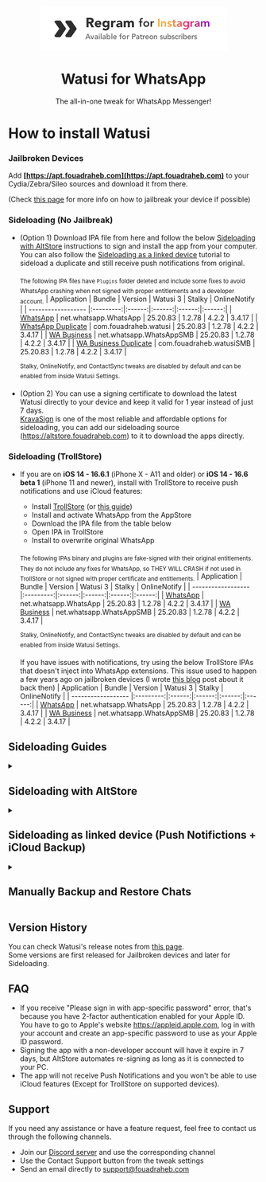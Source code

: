 [SL-WA]: https://cdn.fouadraheb.com/ipas/watusi/1.2.78/net.whatsapp.WhatsApp_25.20.83_watusi3_1.2.78_sl.ipa
[SL-SMB]: https://cdn.fouadraheb.com/ipas/watusi/1.2.78/net.whatsapp.WhatsAppSMB_25.20.83_watusi3_1.2.78_sl.ipa
[SL-WA-Duplicate]: https://cdn.fouadraheb.com/ipas/watusi/1.2.78/com.fouadraheb.watusi_25.20.83_watusi3_1.2.78_sl.ipa
[SL-SMB-Duplicate]: https://cdn.fouadraheb.com/ipas/watusi/1.2.78/com.fouadraheb.watusiSMB_25.20.83_watusi3_1.2.78_sl.ipa

[TS-WA]: https://cdn.fouadraheb.com/ipas/watusi/1.2.78/net.whatsapp.WhatsApp_25.20.83_watusi3_1.2.78_ts.ipa
[TS-SMB]: https://cdn.fouadraheb.com/ipas/watusi/1.2.78/net.whatsapp.WhatsAppSMB_25.20.83_watusi3_1.2.78_ts.ipa
[TS-WA-NoPlugins]: https://cdn.fouadraheb.com/ipas/watusi/1.2.78/net.whatsapp.WhatsApp_25.20.83_watusi3_1.2.78_ts_noplugs.ipa
[TS-SMB-NoPlugins]: https://cdn.fouadraheb.com/ipas/watusi/1.2.78/net.whatsapp.WhatsAppSMB_25.20.83_watusi3_1.2.78_ts_noplugs.ipa

[builds-io-watusi]: https://builds.io/apps/watusi/?aid=1025553
[builds-io-watusi-duplicate]: https://builds.io/apps/duplicatewhatsappwatusi/?aid=1025553
[builds-io-watusi-business]: https://builds.io/apps/whatsappb/?aid=1025553

[flekstore-link]: https://flekstore.com/wa
[kravasign-link]: https://kravasign.com/fouadraheb
[changelogs-link]: https://apt.fouadraheb.com/package/com.fouadraheb.watusi3/changelogs

<p align="center">
<a href="https://patreon.com/FouadRaheb">
<img align="center" src="images/regram.png">
</a>
</p>


<h1 align="center">
Watusi for WhatsApp
</h1>
<p align="center">
The all-in-one tweak for WhatsApp Messenger!
</p>

# How to install Watusi

### Jailbroken Devices

Add __[https://apt.fouadraheb.com](https://apt.fouadraheb.com)__ to your Cydia/Zebra/Sileo sources and download it from there. 

(Check [this page](https://appledb.dev/device-selection/) for more info on how to jailbreak your device if possible)

### Sideloading (No Jailbreak)

* (Option 1) Download IPA file from here and follow the below [Sideloading with AltStore](#sideloading-with-altstore) instructions to sign and install the app from your computer. You can also follow the [Sideloading as a linked device](#sideloading-as-linked-device-push-notifictions--icloud-backup) tutorial to sideload a duplicate and still receive push notifications from original.

    <sub>The following IPA files have `Plugins` folder deleted and include some fixes to avoid WhatsApp crashing when not signed with proper entitlements and a developer account.</sub>
    | Application | Bundle | Version | Watusi 3 | Stalky | OnlineNotify |
    | ------------------ |:---------:|:------:|:------:|:------:|:------:|
    | [WhatsApp][SL-WA] | net.whatsapp.WhatsApp | 25.20.83 | 1.2.78 | 4.2.2 | 3.4.17 |
    | [WhatsApp Duplicate][SL-WA-Duplicate] | com.fouadraheb.watusi | 25.20.83 | 1.2.78 | 4.2.2 | 3.4.17 |
    | [WA Business][SL-SMB] | net.whatsapp.WhatsAppSMB | 25.20.83 | 1.2.78 | 4.2.2 | 3.4.17 |
    | [WA Business Duplicate][SL-SMB-Duplicate] | com.fouadraheb.watusiSMB | 25.20.83 | 1.2.78 | 4.2.2 | 3.4.17 |

    <sup>Stalky, OnlineNotify, and ContactSync tweaks are disabled by default and can be enabled from inside Watusi Settings.</sup>
    
* (Option 2) You can use a signing certificate to download the latest Watusi directly to your device and keep it valid for 1 year instead of just 7 days.<br/>[KravaSign][kravasign-link] is one of the most reliable and affordable options for sideloading, you can add our sideloading source (https://altstore.fouadraheb.com) to it to download the apps directly.

### Sideloading (TrollStore)
* If you are on <b>iOS 14 - 16.6.1</b> (iPhone X - A11 and older) or <b>iOS 14 - 16.6 beta 1</b> (iPhone 11 and newer), install with TrollStore to receive push notifications and use iCloud features:

    * Install [TrollStore](https://github.com/opa334/TrollStore) (or [this guide](https://ios.cfw.guide/installing-trollstore/))
    * Install and activate WhatsApp from the AppStore
    * Download the IPA file from the table below
    * Open IPA in TrollStore
    * Install to overwrite original WhatsApp


    <sub>The following IPAs binary and plugins are fake-signed with their original entitlements. They do not include any fixes for WhatsApp, so THEY WILL CRASH if not used in TrollStore or not signed with proper certificate and entitlements.</sub>
    | Application | Bundle | Version | Watusi 3 | Stalky | OnlineNotify |
    | ------------------ |:---------:|:------:|:------:|:------:|:------:|
    | [WhatsApp][TS-WA] | net.whatsapp.WhatsApp | 25.20.83 | 1.2.78 | 4.2.2 | 3.4.17 |
    | [WA Business][TS-SMB] | net.whatsapp.WhatsAppSMB | 25.20.83 | 1.2.78 | 4.2.2 | 3.4.17 |
    
    <sup>Stalky, OnlineNotify, and ContactSync tweaks are disabled by default and can be enabled from inside Watusi Settings.</sup>

    If you have issues with notifications, try using the below TrollStore IPAs that doesn't inject into WhatsApp extensions. This issue used to happen a few years ago on jailbroken devices (I wrote [this blog](https://blog.fouadraheb.com/posts/service-extension-notifications/#how-they-are-related) post about it back then)
    | Application | Bundle | Version | Watusi 3 | Stalky | OnlineNotify |
    | ------------------ |:---------:|:------:|:------:|:------:|:------:|
    | [WhatsApp][TS-WA-NoPlugins] | net.whatsapp.WhatsApp | 25.20.83 | 1.2.78 | 4.2.2 | 3.4.17 |
    | [WA Business][TS-SMB-NoPlugins] | net.whatsapp.WhatsAppSMB | 25.20.83 | 1.2.78 | 4.2.2 | 3.4.17 |
    

## Sideloading Guides

<details>
<summary><h2>Sideloading with AltStore</h2></summary>

### Requirements

1. A computer running macOS or Windows
2. Internet connection
3. Apple ID (email & password)
4. If you are on iOS 16, you may need to enable Developer Mode. (Settings > Privacy & Security > Developer Mode)

### AltStore

* Download and install AltServer from [here](https://altstore.io)

* Right-click on the AltServer icon with your phone connected and choose "Install AltStore", then the name of your phone. When prompted sign in with your Apple ID. Two-factor Authentication is supported, but app-specific passwords are not.

* Make sure no other WhatsApp with the same bundle identifier is installed. (net.whatsapp.WhatsApp if you chose the original IPA or com.fouadraheb.watusi for the duplicate)

* If you have AltStore Beta, you can add our AltStore source (https://altstore.fouadraheb.com) and download apps directly from AltStore.

* If you don't have access to AltStore sources, download the IPA file from the link above and copy it to your phone, using iCloud Drive, AirDrop, or any other method. Open AltStore and navigate to the "My Apps" tab. Choose the plus in the top right corner and open the IPA file. When prompted sign in with your Apple ID. Two-factor Authentication is supported, but app-specific passwords are not.
</details>

<details>
<summary><h2>Sideloading as linked device (Push Notifictions + iCloud Backup)</h2></summary>

Since WhatsApp added the option to link a device on mobile, you can now use the original WhatsApp from the AppStore and install Watusi IPA as a duplicate and link your original WhatsApp to it.

* Install and activate original WhatsApp from the AppStore
* Download and install [duplicated Watusi IPA](#sideloading-no-jailbreak) from the table above.
* Enable Watusi's `Local Notifications` feature on your duplicate to keep the app active while linking.
  * Open duplicated Watusi, from the welcome screen, tap 3 times on the animated image and select `Watusi` preferences, go to the `Notifications` section and activate `Enable Local Notifications`, and set it to `Audio` (If `Audio` doesn't work, try `Location` instead).
* Move back to the welcome screen, tap `Agree and Continue`, and click on `Link this device` to get the QR Code. Screenshot this code and send it to another device. (Keep Watusi open in background)
* Switch to your original WhatsApp
  * Go to `Settings > Linked Devices > Link a Device`
  * Scan the QR code from your other device and wait for it to link and load your chats. The QR code is only valid for less than a minute.
* Disable `Enable Local Notifications` feature from your duplicated app Watusi settings. Keeping it enabled is known to cause a logout and will require linking again.

You will now receive notifications from your original WhatsApp and use the duplicated app with Watusi and other tweaks.

Tips:
* You can remove the original WhatsApp from your home screen so you only use the duplicated app.
* You can create automation from the Shortcuts app to have your duplicated app open automatically when opening the original WhatsApp (especially from notifications).
* Turn off the notifications for the duplicated app from iOS notifications settings so you don't receive notifications when the duplicate is in the background.
* Make sure to open the original WhatsApp from time to time to keep chats in sync and backed up to iCloud.

</details>

<details>
<summary><h2>Manually Backup and Restore Chats</h2></summary>

Note: if you are using a duplicate as linked-device, you don't need to do this method as the chats will be sycned from main WhatsApp.

Chats cannot be restored from iCloud to Sideloaded Watusi. However, you can manually back up and restore your chats in case you need to delete and reinstall the app.

The currently installed app must have the "Document Browser" feature enabled to access its data from the Files app. (All Watusi IPAs have this option enabled by default)
    
1. Open the Files app and go to the WhatsApp folder.
2. Select all items and copy them.
3. Go back, create a new folder, and paste what you copied earlier.
4. Delete WhatsApp from your device.
5. Install the latest version of Watusi IPA, open it once, then close it from the background.
6. Return to the Files app, go to the backup folder you created earlier, and copy all items.
7. Go back to the WhatsApp folder, delete everything inside, then paste what you copied earlier.
8. Open WhatsApp and complete the registration process. Your chats should now be restored.
</details>

## Version History
You can check Watusi's release notes from [this page][changelogs-link].<br/>
Some versions are first released for Jailbroken devices and later for Sideloading.

## FAQ
* If you receive "Please sign in with app-specific password" error, that's because you have 2-factor authentication enabled for your Apple ID. You have to go to Apple's website https://appleid.apple.com, log in with your account and create an app-specific password to use as your Apple ID password.
* Signing the app with a non-developer account will have it expire in 7 days, but AltStore automates re-signing as long as it is connected to your PC.
* The app will not receive Push Notifications and you won't be able to use iCloud features (Except for TrollStore on supported devices).

## Support
If you need any assistance or have a feature request, feel free to contact us through the following channels.
* Join our [Discord server](https://discord.gg/8z3zY93) and use the corresponding channel
* Use the Contact Support button from the tweak settings
* Send an email directly to [support@fouadraheb.com](https://fouadraheb.com/)
